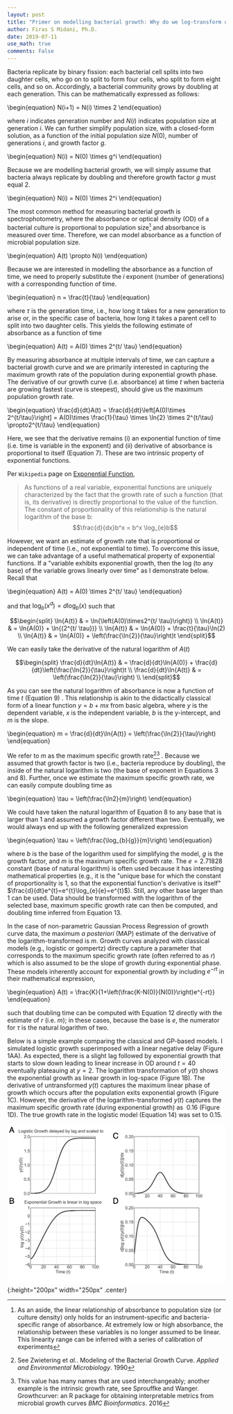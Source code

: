 ```yaml
---
layout: post
title: "Primer on modelling bacterial growth: Why do we log-transform optical density?"
author: Firas S Midani, Ph.D.
date: 2019-07-11
use_math: true
comments: False
---
```


Bacteria replicate by binary fission: each bacterial cell splits into
two daughter cells, who go on to split to form four cells, who split to
form eight cells, and so on. Accordingly, a bacterial community grows by
doubling at each generation. This can be mathematically expressed as
follows:

\begin{equation}
N(i+1) = N(i) \times 2
\end{equation}

where $i$ indicates generation number and $N(i)$ indicates population
size at generation $i$. We can further simplify population size, with a
closed-form solution, as a function of the initial population size
$N(0)$, number of generations $i$, and growth factor $g$.

\begin{equation}
N(i) = N(0) \times g^i
\end{equation}

Because we are modelling bacterial growth, we will simply assume that
bacteria always replicate by doubling and therefore growth factor $g$
must equal $2$.

\begin{equation}
N(i) = N(0) \times 2^i
\end{equation}

The most common method for measuring bacterial growth is
spectrophotometry, where the absorbance or optical density (OD) of a
bacterial culture is proportional to population size[^1] and absorbance
is measured over time. Therefore, we can model absorbance as a function
of microbial population size.

\begin{equation}
A(t) \propto N(i)
\end{equation}

Because we are interested in modelling the absorbance as a function of
time, we need to properly substitute the $i$ exponent (number of
generations) with a corresponding function of time.

\begin{equation}
n = \frac{t}{\tau}
\end{equation}

where $\tau$ is the generation time, i.e., how long it takes for a new
generation to arise or, in the specific case of bacteria, how long it
takes a parent cell to split into two daughter cells. This yields the
following estimate of absorbance as a function of time

\begin{equation}
A(t) = A(0) \times 2^{t/ \tau}
\end{equation}

By measuring absorbance at multiple intervals of time, we can capture a
bacterial growth curve and we are primarily interested in capturing the
maximum growth rate of the population during exponential growth phase.
The derivative of our growth curve (i.e. absorbance) at time $t$ when
bacteria are growing fastest (curve is steepest), should give us the
maximum population growth rate.

\begin{equation}
\frac{d}{dt}A(t)
= \frac{d}{dt}\left[A(0)\times 2^{t/\tau}\right]
= A(0)\times \frac{1}{\tau} \times \ln{2} \times 2^{t/\tau}
\propto2^{t/\tau}
\end{equation}

Here, we see that the derivative remains (i) an exponential function of
time (i.e. time is variable in the exponent) and (ii) derivative of
absorbance is proportional to itself (Equation 7). These are two intrinsic property
of exponential functions.

Per `Wikipedia` page on [Exponential
Function](https://en.wikipedia.org/wiki/Exponential_function),

> As functions of a real variable, exponential functions are uniquely
> characterized by the fact that the growth rate of such a function
> (that is, its derivative) is directly proportional to the value of the
> function. The constant of proportionality of this relationship is the
> natural logarithm of the base b: $$\frac{d}{dx}b^x = b^x \log_{e}b$$

However, we want an estimate of growth rate that is proportional or
independent of time (i.e., not exponential to time). To overcome this
issue, we can take advantage of a useful mathematical property of
exponential functions. If a "variable exhibits exponential growth, then
the log (to any base) of the variable grows linearly over time" as I
demonstrate below. Recall that

\begin{equation}
A(t) = A(0) \times 2^{t/ \tau}
\end{equation}

and that $\log_{b}{(x^d)}=d\log_{b}{(x)}$ such that

$$\begin{split}
\ln{A(t)}  & = \ln{\left(A(0)\times2^{t/ \tau}\right)} \\
\ln{A(t)}  & = \ln{A(0)} + \ln{(2^{t/ \tau})} \\
\ln{A(t)}  & = \ln{A(0)} + \frac{t}{\tau}\ln(2) \\
\ln{A(t)}  & = \ln{A(0)} + \left(\frac{\ln{2}}{\tau}\right)t
\end{split}$$

We can easily take the derivative of the natural logarithm of $A(t)$

$$\begin{split}
\frac{d}{dt}\ln{A(t)} & = \frac{d}{dt}\ln{A(0)} + \frac{d}{dt}\left(\frac{\ln{2}}{\tau}\right)t \\
\frac{d}{dt}\ln{A(t)} & = \left(\frac{\ln{2}}{\tau}\right)  \\
\end{split}$$

As you can see the natural logarithm of absorbance is now a function of
time $t$ (Equation 9) . This relationship is akin to the didactically
classical form of a linear function $y=b+mx$ from basic algebra, where
$y$ is the dependent variable, $x$ is the independent variable, $b$ is
the y-intercept, and $m$ is the slope.

\begin{equation}
m = \frac{d}{dt}\ln{A(t)} = \left(\frac{\ln{2}}{\tau}\right)
\end{equation}

We refer to $m$ as the maximum specific growth rate[^2][^3] . Because we
assumed that growth factor is two (i.e., bacteria reproduce by doubling),
the inside of the natural logarithm is two (the base of exponent in
Equations 3 and 8). Further, once we
estimate the maximum specific growth rate, we can easily compute
doubling time as

\begin{equation}
\tau = \left(\frac{\ln2}{m}\right)
\end{equation}

We could have taken the natural logarithm of Equation 8 to any base that
is larger than 1 and assumed a growth factor different than two.
Eventually, we would always end up with the following generalized
expression

\begin{equation}
\tau = \left(\frac{\log_{b}{g}}{m}\right)
\end{equation}

where $b$ is the base of the logarithm used for simplifying the model,
$g$ is the growth factor, and $m$ is the maximum specific growth rate.
The $e=2.71828$ constant (base of natural logarithm) is often used
because it has interesting mathematical properties (e.g., it is the
"unique base for which the constant of proportionality is 1, so that the
exponential function's derivative is itself"
$\frac{d}{dt}e^{t}=e^{t}\log_{e}{e}=e^{t}$). Still, any other base
larger than 1 can be used. Data should be transformed with the logarithm
of the selected base, maximum specific growth rate can then be computed,
and doubling time inferred from Equation 13.

In the case of non-parametric Gaussian Process Regression of growth
curve data, the maximum *a posteriori* (MAP) estimate of the derivative
of the logarithm-transformed is $m$. Growth curves analyzed with
classical models (e.g., logistic or gompertz) directly capture a
parameter that corresponds to the maximum specific growth rate (often
referred to as $r$) which is also assumed to be the slope of growth
during exponential phase. These models inherently account for
exponential growth by including $e^{-rt}$ in their mathematical
expression,

\begin{equation}
A(t) = \frac{K}{1+\left(\frac{K-N(0)}{N(0)}\right)e^{-rt}}
\end{equation}

such that doubling time can be computed with Equation 12 directly with the estimate of $r$ (i.e. $m$);
in these cases, because the base is $e$, the numerator for $\tau$ is the
natural logarithm of two.

Below is a simple example comparing the classical and GP-based models. I
simulated logistic growth superimposed with a linear negative delay
(Figure 1AA). As
expected, there is a slight lag followed by exponential growth that
starts to slow down leading to linear increase in OD around $t=40$
eventually plateauing at $y=2$. The logarithm transformation of $y(t)$
shows the exponential growth as linear growth in log-space (Figure 1B). The
derivative of untransformed $y(t)$ captures the maximum linear phase of
growth which occurs after the population exits exponential growth (Figure 1C). However, the
derivative of the logarithm-transformed $y(t)$ captures the maximum
specific growth rate (during exponential growth) as $~0.16$ (Figure
1D). The true
growth rate in the logistic model (Equation 14) was set to $0.15$.

![Simulation of logistic growth and inference of its growth rate](/assets/img/midani-bacterial-growth-primer.png){:height="200px" width="250px" .center}

[^1]: As an aside, the linear relationship of absorbance to population
    size (or culture density) only holds for an instrument-specific and
    bacteria-specific range of absorbance. At extremely low or high
    absorbance, the relationship between these variables is no longer
    assumed to be linear. This linearity range can be inferred with a
    series of calibration of experiments

[^2]: See Zwietering et *al.*. Modeling of the Bacterial Growth Curve.
    *Applied and Environmental Microbiology*. 1990

[^3]: This value has many names that are used interchangeably; another
    example is the intrinsic growth rate, see Sprouffke and Wanger.
    Growthcurver: an R package for obtaining interpretable metrics from
    microbial growth curves *BMC Bioinformatics*. 2016
    
    
